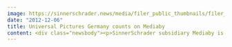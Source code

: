 ```yaml
---
image: https://sinnerschrader.news/media/filer_public_thumbnails/filer_public/6d/83/6d83ed5f-3138-44de-a898-6cb921ea624c/universial_pictures.jpg__480x288_q85_crop_subsampling-2_upscale.jpg
date: "2012-12-06"
title: Universal Pictures Germany counts on Mediaby
content: <div class="newsbody"><p>SinnerSchrader subsidiary Mediaby is carrying out Germany-wide online media campaigns for Universal Pictures Germany. Mediaby is responsible for target group and market analysis based strategic planning, concept development and implementation for Universal Pictures Germany’s home entertainment releases from movie classics to new release blockbusters on Blu-ray. Universal chose Mediaby for this project due to their target group and film oriented approach&#58; As part of the analysis phase, all films will be screened by employees and additional social media analysis will be conducted in order to locate further communicative touch points.</p><p>Mediaby has begun by providing intelligent and efficient display advertising for the films "Battleship" and "Jaws". Approximately five releases are to be produced each month. Aim of this brand-response oriented campaign management is to mobilize awareness among target groups and promote purchase. Moving images play an essential role in general campaign planning. For the detailed planning phase, Mediaby will place special focus on carefully selected ad placement, as well as innovative formats and presentation in order to best represent each title and genre. Mediaby will make use of the NSEVEN ad server system for campaign delivery, a system whose high-performance streaming component meets the needs of branded engagement campaigns.</p><p>Example&#58;<br/><a href="http&#58;//demos.vibrantmedia.com/demos/verticals/DE/sales/AdBarDemo/index.html?page=battleship" target="_blank">VIBRANT ADBAR demo with integrated film</a></p><p><a class="news-backlink" href="/en/"><svg class="svg-ico svg-ico--arrow-left"><use xlink&#58;href="#arrow-down"></use></svg>Back to the overview</a></p></div>
---
```

